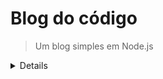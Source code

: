 # Blog do código
> Um blog simples em Node.js

<details>

Instalar pacotes:
```
npm install
```

Instalar bcrypt:
```
npm install bcrypt@3.0.8
```


</details>